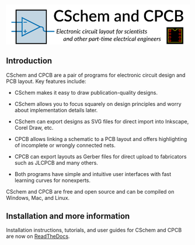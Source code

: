 ![CSchem and CPCB - Electronic circuit design and PCB layout](https://github.com/wagenadl/cschem/blob/main/docs/source/banner.svg)

## Introduction

CSchem and CPCB are a pair of programs for electronic circuit design and
PCB layout. Key features include:

* CSchem makes it easy to draw publication-quality designs.

* CSchem allows you to focus squarely on design principles and worry
  about implementation details later.

* CSchem can export designs as SVG files for direct import into
  Inkscape, Corel Draw, etc.

* CPCB allows linking a schematic to a PCB layout and offers
  highlighting of incomplete or wrongly connected nets.

* CPCB can export layouts as Gerber files for direct upload to
  fabricators such as JLCPCB and many others.

* Both programs have simple and intuitive user interfaces with fast
  learning curves for nonexperts.

CSchem and CPCB are free and open source and can be compiled on Windows, Mac, and
Linux. 

## Installation and more information

Installation instructions, tutorials, and user guides for CSchem and CPCB 
are now on [ReadTheDocs](https://cschem.readthedocs.io/en/latest).
